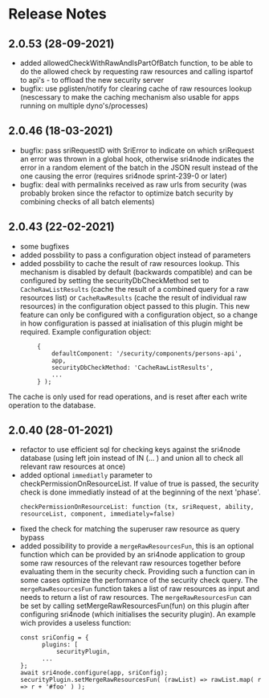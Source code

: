 # Release Notes

## 2.0.53 (28-09-2021)

* added allowedCheckWithRawAndIsPartOfBatch function, to be able to do the allowed check by requesting raw resources and calling ispartof to api's - to offload the new security server
* bugfix: use pglisten/notify for clearing cache of raw resources lookup (nescessary to make the caching mechanism also usable for apps running on multiple dyno's/processes)


## 2.0.46 (18-03-2021)
* bugfix: pass sriRequestID with SriError to indicate on which sriRequest an error was thrown in a global hook, otherwise sri4node indicates the error in a random element of the batch in the JSON result instead of the one causing the error (requires sri4node sprint-239-0 or later) 
* bugfix: deal with permalinks received as raw urls from security (was probably broken since the refactor to optimize batch security by combining checks of all batch elements)

## 2.0.43 (22-02-2021)

* some bugfixes
* added possbility to pass a configuration object instead of parameters
* added possbility to cache the result of raw resources lookup. This mechanism is disabled by default (backwards compatible) and can be configured by setting the securityDbCheckMethod set to  `CacheRawListResults` (cache the result of a combined query for a raw resources list) or `CacheRawResults` (cache the result of individual raw resources) in the configuration object passed to this plugin. This new feature can only be configured with a configuration object, so a change in how configuration is passed at inialisation of this plugin might be required. Example configuration object:
```
        {
            defaultComponent: '/security/components/persons-api',
            app,
            securityDbCheckMethod: 'CacheRawListResults', 
            ...
        } );
```
The cache is only used for read operations, and is reset after each write operation to the database.

## 2.0.40 (28-01-2021)

* refactor to use efficient sql for checking keys against the sri4node database (using left join instead of IN (... ) and union all to check all relevant raw resources at once)
* added optional `immediatly` parameter to checkPermissionOnResourceList. If value of true is passed, the security check is done immediatly instead of at the beginning of the next 'phase'.
  ```
  checkPermissionOnResourceList: function (tx, sriRequest, ability, resourceList, component, immediately=false)
  ```  
* fixed the check for matching the superuser raw resource as query bypass
* added possibility to provide a `mergeRawResourcesFun`, this is an optional function which can be provided by an sri4node application to group some raw resources of the relevant raw resources together before evaluating them in the security check. 
Providing such a function can in some cases optimize the performance of the security check query. The `mergeRawResourcesFun` function takes a list of raw resources as input and needs to return a list of raw resources. 
The `mergeRawResourcesFun` can be set by calling setMergeRawResourcesFun(fun) on this plugin after configuring sri4node (which initialises the security plugin).
An example wich provides a useless function:
  ```
  const sriConfig = {
        plugins: [
           	securityPlugin, 
        ...
  };
  await sri4node.configure(app, sriConfig);
  securityPlugin.setMergeRawResourcesFun( (rawList) => rawList.map( r => r + '#foo' ) ); 
  ```  
